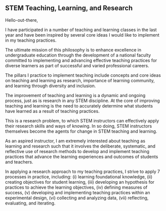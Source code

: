 ## STEM Teaching, Learning, and Research 

Hello-out-there,

I have participated in a number of teaching and learning classes in the last year and have been inspired by several core ideas I would like to implement in my teaching practices.

The ultimate mission of this philosophy is to enhance excellence in undergraduate education through the development of a national faculty committed to implementing and advancing effective teaching practices for diverse learners as part of successful and varied professional careers.

The pillars I practice to implement teaching include concepts and core ideas on teaching and learning as research, importance of learning community, and learning through diversity and inclusion.


The improvement of teaching and learning is a dynamic and ongoing process, just as is research in any STEM discipline. At the core of improving teaching and learning is the need to accurately determine what students have learned as a result of teaching practices. 

This is a research problem, to which STEM instructors can effectively apply their research skills and ways of knowing. In so doing, STEM instructors themselves become the agents for change in STEM teaching and learning.

As an aspired instructor, I am extremely interested about teaching as learning and research such that it involves the deliberate, systematic, and reflective use of research methods to develop and implement teaching practices that advance the learning experiences and outcomes of students and teachers.

In applying a research approach to my teaching practices, I strive to apply 7 processes in practice, including: (i) learning foundational knowledge, (ii) creating objectives for student learning, (iii) developing an hypothesis for practices to achieve the learning objectives, (iv) defining measures of success, (v) developing and implementing teaching practices within an experimental design, (vi) collecting and analyzing data, (vii) reflecting, evaluating, and iterating.